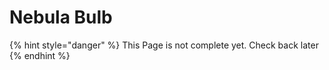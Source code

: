 # Nebula Bulb

{% hint style="danger" %}
This Page is not complete yet. Check back later
{% endhint %}

